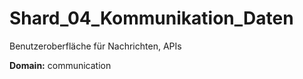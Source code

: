# Shard_04_Kommunikation_Daten

Benutzeroberfläche für Nachrichten, APIs

**Domain:** communication
